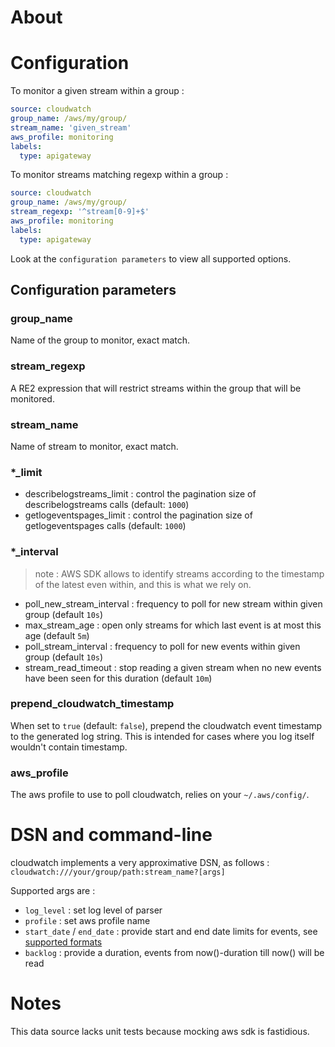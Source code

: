 # About

# Configuration

To monitor a given stream within a group :

```yaml
source: cloudwatch
group_name: /aws/my/group/
stream_name: 'given_stream'
aws_profile: monitoring
labels:
  type: apigateway
```

To monitor streams matching regexp within a group :

```yaml
source: cloudwatch
group_name: /aws/my/group/
stream_regexp: '^stream[0-9]+$'
aws_profile: monitoring
labels:
  type: apigateway
```

Look at the `configuration parameters` to view all supported options.

## Configuration parameters


### group_name

Name of the group to monitor, exact match.

### stream_regexp

A RE2 expression that will restrict streams within the group that will be monitored.

### stream_name

Name of stream to monitor, exact match.

### *_limit

 - describelogstreams_limit : control the pagination size of describelogstreams calls (default: `1000`)
 - getlogeventspages_limit : control the pagination size of getlogeventspages calls (default: `1000`)

### *_interval

> note : AWS SDK allows to identify streams according to the timestamp of the latest even within, and this is what we rely on.

 - poll_new_stream_interval : frequency to poll for new stream within given group (default `10s`)
 - max_stream_age : open only streams for which last event is at most this age (default `5m`)
 - poll_stream_interval : frequency to poll for new events within given group (default `10s`)
 - stream_read_timeout : stop reading a given stream when no new events have been seen for this duration (default `10m`)

### prepend_cloudwatch_timestamp

When set to `true` (default: `false`), prepend the cloudwatch event timestamp to the generated log string. This is intended for cases where you log itself wouldn't contain timestamp.

### aws_profile

The aws profile to use to poll cloudwatch, relies on your `~/.aws/config/`.

# DSN and command-line

cloudwatch implements a very approximative DSN, as follows : `cloudwatch:///your/group/path:stream_name?[args]`

Supported args are :

  - `log_level` : set log level of parser
  - `profile` : set aws profile name
  - `start_date` / `end_date` : provide start and end date limits for events, see [supported formats](https://hub.crowdsec.net/author/crowdsecurity/configurations/dateparse-enrich)
  - `backlog` : provide a duration, events from now()-duration till now() will be read

# Notes

This data source lacks unit tests because mocking aws sdk is fastidious.






